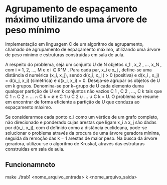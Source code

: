 # Agrupamento de espaçamento máximo utilizando uma árvore de peso mínimo

Implementação em linguagem C de um algoritmo de agrupamento, chamado de agrupamento de espaçamento máximo, utilizando uma árvore de peso mínimo e estruturas construı́das em sala de aula.

A respeito do problema, seja um conjunto U de N objetos x_1 , x_2 , ..., x_N , com i = 1, 2, ..., M e x i ∈ R^M . Para cada par, x_i e x_j , define-se uma distância d numérica (x_i, x_j), sendo d(x_i, x_j ) > 0 (positiva) e d(x_i , x_j) = d(x_j, x_i) (simétrica) e d(x_i, x_i) = 0. Deseja-se agrupar os objetos de U em k grupos. Denomina-se por k−grupo de U cada elemento duma qualquer partição de U em k conjuntos não vazios C 1 , C 2 , ..., C k tais que C 1 ∩ C 2 ∩ ... ∩ C k = ∅ e C 1 ∪ C 2 ∪ ... ∪ C k = U. O problema se resume em encontrar de forma eficiente a partição de U que conduza ao espaçamento máximo.

Se considerarmos cada ponto x_i como um vértice de um grafo completo, não direcionado e ponderado cujas arestas que ligam x_i a x_j são dadas por d(x_i, x_j), com d definido como a distância euclideana, pode-se solucionar o problema através da procura de uma árvore geradora mı́nima, seguida da remoção das k − 1 arestas de maior peso. Na busca da árvore geradora, utilizou-se o algoritmo de Kruskal, através das estruturas construı́das em sala de aula.

## Funcionamneto
make
./trab1 <nome_arquivo_entrada> k <nome_arquivo_saida>
